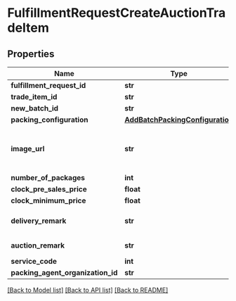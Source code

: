 # FulfillmentRequestCreateAuctionTradeItem

## Properties
Name | Type | Description | Notes
------------ | ------------- | ------------- | -------------
**fulfillment_request_id** | **str** |  | 
**trade_item_id** | **str** |  | 
**new_batch_id** | **str** |  | 
**packing_configuration** | [**AddBatchPackingConfiguration**](AddBatchPackingConfiguration.md) |  | 
**image_url** | **str** | Image URLs posted as Floriday media must conform with the following format https://image.floriday.io/. | [optional] 
**number_of_packages** | **int** |  | 
**clock_pre_sales_price** | **float** |  | [optional] 
**clock_minimum_price** | **float** |  | 
**delivery_remark** | **str** | Used as delivery remarks when creating a FulfillmentOrder. | [optional] 
**auction_remark** | **str** | Used as a remark for the auctioneer. | [optional] 
**service_code** | **int** |  | [optional] 
**packing_agent_organization_id** | **str** |  | [optional] 

[[Back to Model list]](../README.md#documentation-for-models) [[Back to API list]](../README.md#documentation-for-api-endpoints) [[Back to README]](../README.md)


